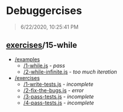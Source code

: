 # Debuggercises 

> 6/22/2020, 10:25:41 PM 

## [exercises](../README.md)/15-while 

- [/examples](./examples/README.md)
  - [/1-while.js](./examples/README.md#1-whilejs) - _pass_ 
  - [/2-while-infinite.js](./examples/README.md#2-while-infinitejs) - _too much iteration_ 
- [/exercises](./exercises/README.md)
  - [/1-write-tests.js](./exercises/README.md#1-write-testsjs) - _incomplete_ 
  - [/2-fix-the-bugs.js](./exercises/README.md#2-fix-the-bugsjs) - _error_ 
  - [/3-pass-tests.js](./exercises/README.md#3-pass-testsjs) - _incomplete_ 
  - [/4-pass-tests.js](./exercises/README.md#4-pass-testsjs) - _incomplete_ 
